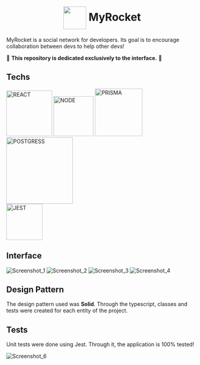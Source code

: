 <html>   
<h1 align="center">
   <img align="center" src="https://i.imgur.com/MlnoYEA.png" width="60px"/> MyRocket
</h1>

MyRocket is a social network for developers. Its goal is to encourage collaboration between devs to help other devs!

🚨 **This repository is dedicated exclusively to the interface.** 🚨 

## Techs
<div>
    <img alt="REACT" width="120" src="https://img.shields.io/badge/next.js-61DAFB?style=for-the-badge&logo=next.js&logoColor=black"/>
    <img alt="NODE" width="105" src="https://img.shields.io/badge/node-000?style=for-the-badge&logo=node.js&logoColor=green"/>
    <img alt="PRISMA" width="125" src="https://img.shields.io/badge/prisma-fff?style=for-the-badge&logo=prisma&logoColor=black"/>
    <img alt="POSTGRESS" width="175" src="https://camo.githubusercontent.com/95a15266c9b093e9070410fa62c8dcba6611e79edd738e0ded7ec5b52541d6c4/68747470733a2f2f696d672e736869656c64732e696f2f7374617469632f76313f7374796c653d666f722d7468652d6261646765266d6573736167653d506f737467726553514c26636f6c6f723d343136394531266c6f676f3d506f737467726553514c266c6f676f436f6c6f723d464646464646266c6162656c3d"/>
 </div>
 <img alt="JEST" width="95" src="https://camo.githubusercontent.com/a3c759b03851724d698cf6880e546dc47d402f08aa3c48b716279118117c0736/68747470733a2f2f696d672e736869656c64732e696f2f7374617469632f76313f7374796c653d666f722d7468652d6261646765266d6573736167653d4a65737426636f6c6f723d433231333235266c6f676f3d4a657374266c6f676f436f6c6f723d464646464646266c6162656c3d"/>

## Interface

![Screenshot_1](https://user-images.githubusercontent.com/77704994/178740360-25a1ed1b-e7c5-4e3b-aa7f-f4e677b6881a.png)
![Screenshot_2](https://user-images.githubusercontent.com/77704994/178740463-2622e326-785f-4b33-b024-e7b084283300.png)
![Screenshot_3](https://user-images.githubusercontent.com/77704994/178741130-5f048121-01fc-4857-9d65-ac6858f03b93.png)
![Screenshot_4](https://user-images.githubusercontent.com/77704994/178741325-b9b98762-3c3e-459c-806c-6c5c2eafd24c.png)

## Design Pattern

The design pattern used was **Solid**. Through the typescript, classes and tests were created for each entity of the project.

## Tests 

Unit tests were done using Jest. Through it, the application is 100% tested!

![Screenshot_6](https://user-images.githubusercontent.com/77704994/178743238-a8e0e785-c887-4439-a0e1-27086e1f7838.png)


</html>   

<!-- asdf -->